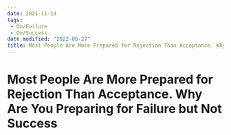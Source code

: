 ```yaml
---
date: 2021-11-14
tags:
 - On/Failure
 - On/Success
date modified: "2022-06-27"
title: Most People Are More Prepared for Rejection Than Acceptance. Why Are You Preparing for Failure but Not Success
---
```


# Most People Are More Prepared for Rejection Than Acceptance. Why Are You Preparing for Failure but Not Success
